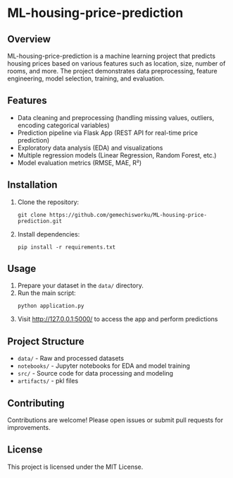 # ML-housing-price-prediction

## Overview

ML-housing-price-prediction is a machine learning project that predicts housing prices based on various features such as location, size, number of rooms, and more. The project demonstrates data preprocessing, feature engineering, model selection, training, and evaluation.

## Features

- Data cleaning and preprocessing (handling missing values, outliers, encoding categorical variables)
- Prediction pipeline via Flask App (REST API for real-time price prediction)
- Exploratory data analysis (EDA) and visualizations
- Multiple regression models (Linear Regression, Random Forest, etc.)
- Model evaluation metrics (RMSE, MAE, R²)

## Installation

1. Clone the repository:
    ```
    git clone https://github.com/gemechisworku/ML-housing-price-prediction.git
    ```
2. Install dependencies:
    ```
    pip install -r requirements.txt
    ```

## Usage

1. Prepare your dataset in the `data/` directory.
2. Run the main script:
    ```
    python application.py
    ```
3. Visit http://127.0.0.1:5000/ to access the app and perform predictions

## Project Structure

- `data/` - Raw and processed datasets
- `notebooks/` - Jupyter notebooks for EDA and model training
- `src/` - Source code for data processing and modeling
- `artifacts/` - pkl files

## Contributing

Contributions are welcome! Please open issues or submit pull requests for improvements.

## License

This project is licensed under the MIT License.